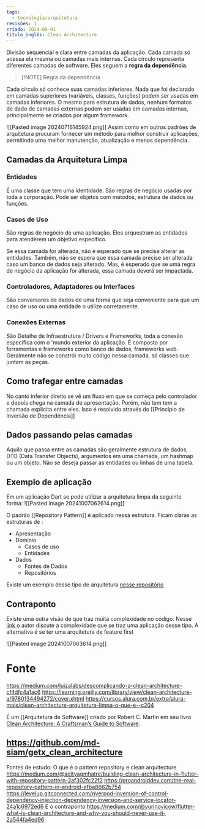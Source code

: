 ```yaml
---
tags:
  - tecnologia/arquitetura
revisões: 1
criado: 2024-08-01
título_inglês: Clean Architecture
---
```

Divisão sequencial e clara entre camadas da aplicação. Cada camada só acessa ela mesma ou camadas mais internas. Cada círculo representa diferentes camadas de software.  Eles seguem a **regra da dependência**. 

> [!NOTE] Regra da dependência
> 
Cada círculo só conhece suas camadas inferiores. Nada que foi declarado em camadas superiores (variáveis, classes, funções) podem ser usadas em camadas inferiores. O mesmo para estrutura de dados, nenhum formatos de dado de camadas externas podem ser usadas em camadas internas, principalmente se criados por algum framework.


![[Pasted image 20240716145924.png]]
Assim como em outros padrões de arquitetura procuram fornecer um método para melhor construir aplicações, permitindo uma melhor manutenção, atualização e menos dependência. 
## Camadas da Arquitetura Limpa
### Entidades
É uma classe que tem uma identidade. São regras de negócio usadas por toda a corporação. Pode ser objetos com métodos,  estrutura de dados ou funções.  
### Casos de Uso
São regras de negócio de uma aplicação. Eles orquestram as entidades para atenderem um objetivo específico. 

Se essa camada for alterada, não é esperado que se precise alterar as entidades. Também, não se espera que essa camada precise ser alterada caso um banco de dados seja alterado. Mas, é esperado que se uma regra de negócio da aplicação for alterada, essa camada deverá ser impactada.
### Controladores, Adaptadores ou Interfaces
São conversores de dados de uma forma que seja conveniente para que um caso de uso ou uma entidade o utilize corretamente. 
### Conexões Externas 
São Detalhe de Infraestrutura / Drivers e Frameworks, toda a conexão específica com o 'mundo exterior da aplicação. É composto por ferramentas e frameworks como banco de dados, frameworks web. Geralmente não se constrói muito código nessa camada, só classes que juntam as peças.  
## Como trafegar entre camadas
No canto inferior direito se vê um fluxo em que se começa pelo controlador e depois chega na camada de apresentação. Porém, não tem tem a chamada explicita entre eles. Isso é resolvido através do [[Princípio de Inversão de Dependência]]
## Dados passando pelas camadas
Aquilo que passa entre as camadas são geralmente estrutura de dados,  DTO (Data Transfer Objects), argumentos em uma chamada, um hashmap ou um objeto.  Não se deseja passar as entidades ou linhas de uma tabela. 
## Exemplo de aplicação
Em um aplicação Dart se pode utilizar a arquitetura limpa da seguinte forma:
![[Pasted image 20241007062614.png]]

O padrão [[Repository Pattern]] é aplicado nessa estrutura. Ficam claras as estruturas de :
- Apresentação
- Domínio
	- Casos de uso
	- Entidades
- Dados
	- Fontes de Dados
	- Repositórios

Existe um exemplo desse tipo de arquitetura [nesse repositório](https://github.com/md-siam/getx_clean_architecture)
## Contraponto
Existe uma outra visão de que traz muita complexidade no código. Nesse [link ](https://medium.com/@yurinovicow/flutter-what-is-clean-architecture-and-why-you-should-never-use-it-2a544fa4ed96)o autor discute a complexidade que se traz uma aplicação desse tipo. A alternativa é se ter uma arquitetura de feature first

![[Pasted image 20241007063614.png]]

# Fonte

https://medium.com/luizalabs/descomplicando-a-clean-architecture-cf4dfc4a1ac6
https://learning.oreilly.com/library/view/clean-architecture-a/9780134494272/cover.xhtml
https://cursos.alura.com.br/extra/alura-mais/clean-architecture-arquitetura-limpa-o-que-e--c204

É um [[Arquitetura de Software]] criado por Robert C. Martin em seu livro [Clean Architecture: A Craftsman’s Guide to Software](Structure_https://learning.oreilly.com/library/view/clean-architecture-a/9780134494272/cover.xhtml).

https://github.com/md-siam/getx_clean_architecture
---------------------------------------------
Fontes de estudo:
O que é o pattern repository e clean arquitecture
https://medium.com/@adityagmhatre/building-clean-architecture-in-flutter-with-repository-pattern-2af302fc22f2
https://proandroiddev.com/the-real-repository-pattern-in-android-efba8662b754
https://levelup.gitconnected.com/riverpod-inversion-of-control-dependency-injection-dependency-inversion-and-service-locator-24a1c6972ed6
E o contraponto
https://medium.com/@yurinovicow/flutter-what-is-clean-architecture-and-why-you-should-never-use-it-2a544fa4ed96
